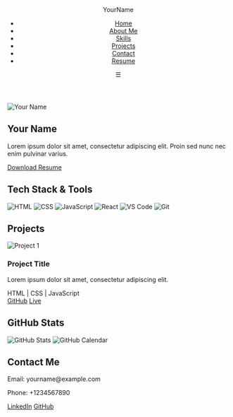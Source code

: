 <!DOCTYPE html>
<html lang="en">

<head>
  <meta charset="UTF-8" />
  <meta name="viewport" content="width=device-width, initial-scale=1.0" />
  <title>Your Name | Portfolio</title>
  <link rel="icon" type="image/x-icon" href="favicon.ico" />
  <link href="https://fonts.googleapis.com/css2?family=Poppins&display=swap" rel="stylesheet">
  <link rel="stylesheet" href="styles.css" />
</head>

<body>
  <!-- Navbar -->
  <header class="navbar">
    <nav>
      <div class="logo">YourName</div>
      <ul class="nav-links">
        <li><a href="#home">Home</a></li>
        <li><a href="#about">About Me</a></li>
        <li><a href="#skills">Skills</a></li>
        <li><a href="#projects">Projects</a></li>
        <li><a href="#contact">Contact</a></li>
        <li><a href="Firstname-Lastname-Resume.pdf" download>Resume</a></li>
      </ul>
      <div class="hamburger">☰</div>
    </nav>
  </header>

  <!-- Hero / About Section -->
  <section id="home" class="hero">
    <div class="hero-content">
      <img src="your-photo.jpg" alt="Your Name" class="profile-pic" />
      <div>
        <h1>Your Name</h1>
        <p>Lorem ipsum dolor sit amet, consectetur adipiscing elit. Proin sed nunc nec enim pulvinar varius.</p>
        <a href="Firstname-Lastname-Resume.pdf" download class="btn">Download Resume</a>
      </div>
    </div>
  </section>

  <!-- Skills / Tech Stack -->
  <section id="skills" class="skills-section">
    <h2>Tech Stack & Tools</h2>
    <div class="skills-grid">
      <img src="html-logo.png" alt="HTML" />
      <img src="css-logo.png" alt="CSS" />
      <img src="js-logo.png" alt="JavaScript" />
      <img src="react-logo.png" alt="React" />
      <img src="vs-code-logo.png" alt="VS Code" />
      <img src="git-logo.png" alt="Git" />
    </div>
  </section>

  <!-- Projects Section -->
  <section id="projects" class="projects-section">
    <h2>Projects</h2>
    <div class="project-cards">
      <!-- Repeat for each project -->
      <div class="project-card">
        <img src="project-image.jpg" alt="Project 1" />
        <h3>Project Title</h3>
        <p>Lorem ipsum dolor sit amet, consectetur adipiscing elit.</p>
        <div class="tech-tags">HTML | CSS | JavaScript</div>
        <div class="project-links">
          <a href="https://github.com/yourname/project" target="_blank">GitHub</a>
          <a href="https://yourproject.live" target="_blank">Live</a>
        </div>
      </div>
    </div>
  </section>

  <!-- GitHub Stats Section -->
  <section class="github-section">
    <h2>GitHub Stats</h2>
    <img src="https://github-readme-stats.vercel.app/api?username=yourusername&show_icons=true&theme=tokyonight" alt="GitHub Stats" />
    <img src="https://ghchart.rshah.org/yourusername" alt="GitHub Calendar" />
  </section>

  <!-- Contact Section -->
  <section id="contact" class="contact-section">
    <h2>Contact Me</h2>
    <p>Email: yourname@example.com</p>
    <p>Phone: +1234567890</p>
    <div class="social-links">
      <a href="https://linkedin.com/in/yourprofile" target="_blank">LinkedIn</a>
      <a href="https://github.com/yourusername" target="_blank">GitHub</a>
    </div>
  </section>

  <script src="script.js"></script>
</body>

</html>
